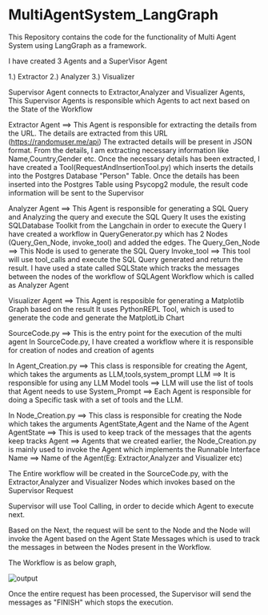 # MultiAgentSystem_LangGraph

This Repository contains the code for the functionality of Multi Agent System using LangGraph as a framework.

I have created 3 Agents and a SuperVisor Agent

  1.) Extractor
  2.) Analyzer
  3.) Visualizer

Supervisor Agent connects to Extractor,Analyzer and Visualizer Agents, This Supervisor Agents is responsible which Agents to act next based on the State of the Workflow

Extractor Agent ==> This Agent is responsible for extracting the details from the URL.
                    The details are extracted from this URL (https://randomuser.me/api)
                    The extracted details will be present in JSON format. From the details, I am extracting necessary information like Name,Country,Gender etc.
                    Once the necessary details has been extracted, I have created a Tool(RequestAndInsertionTool.py) which inserts the details into the Postgres Database "Person" Table.
                    Once the details has been inserted into the Postgres Table using Psycopg2 module, the result code information will be sent to the Supervisor

Analyzer Agent ==> This Agent is responsible for generating a SQL Query and Analyzing the query and execute the SQL Query
                   It uses the existing SQLDatabase Toolkit from the Langchain in order to execute the Query
                   I have created a workflow in QueryGenerator.py which has 2 Nodes (Query_Gen_Node, invoke_tool) and added the edges.
                   The Query_Gen_Node ==> This Node is used to generate the SQL Query
                   Invoke_tool ==> This tool will use tool_calls and execute the SQL Query generated and return the result.
                   I have used a state called SQLState which tracks the messages between the nodes of the workflow of SQLAgent Workflow which is called as Analyzer Agent

Visualizer Agent ==> This Agent is resposible for generating a Matplotlib Graph based on the result
                     It uses PythonREPL Tool, which is used to generate the code and generate the MatplotLib Chart

SourceCode.py ==> This is the entry point for the execution of the multi agent
In SourceCode.py, I have created a workflow where it is responsible for creation of nodes and creation of agents

In Agent_Creation.py ==> This class is responsible for creating the Agent, which takes the arguments as LLM,tools,system_prompt
                        LLM ==> It is responsible for using any LLM Model
                        tools ==> LLM will use the list of tools that Agent needs to use 
                        System_Prompt ==> Each Agent is responsible for doing a Specific task with a set of tools and the LLM.

In Node_Creation.py ==> This class is responsible for creating the Node which takes the arguments AgentState,Agent and the Name of the Agent
                        AgentState ==> This is used to keep track of the messages that the agents keep tracks
                        Agent ==> Agents that we created earlier, the Node_Creation.py is mainly used to invoke the Agent which implements the Runnable Interface
                        Name ==> Name of the Agent(Eg: Extractor,Analyzer and Visualizer etc)

The Entire workflow will be created in the SourceCode.py, with the Extractor,Analyzer and Visualizer Nodes which invokes based on the Supervisor Request

Supervisor will use Tool Calling, in order to decide which Agent to execute next.

Based on the Next, the request will be sent to the Node and the Node will invoke the Agent based on the Agent State Messages which is used to track the messages in between the Nodes present in the Workflow.

The Workflow is as below graph,


![output](https://github.com/user-attachments/assets/d0d544c6-6d15-49b4-ae5f-7f2ffde2c66e)

Once the entire request has been processed, the Supervisor will send the messages as "FINISH" which stops the execution.

